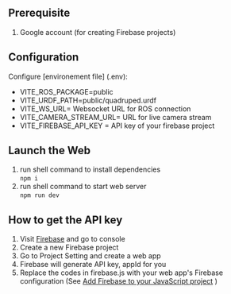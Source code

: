 ## Prerequisite
1. Google account (for creating Firebase projects)


## Configuration
Configure [environement file] (.env):
- VITE_ROS_PACKAGE=public
- VITE_URDF_PATH=public/quadruped.urdf
- VITE_WS_URL= Websocket URL for ROS connection
- VITE_CAMERA_STREAM_URL= URL for live camera stream
- VITE_FIREBASE_API_KEY = API key of your firebase project


## Launch the Web
1. run shell command to install dependencies\
```npm i```
2. run shell command to start web server\
```npm run dev```


## How to get the API key 
1. Visit [Firebase](https://firebase.google.com/) and go to console
2. Create a new Firebase project
3. Go to Project Setting and create a web app
4. Firebase will generate API key, appId for you
5. Replace the codes in firebase.js with your web app's Firebase configuration
   (See [Add Firebase to your JavaScript project](https://firebase.google.com/docs/web/setup#add_firebase_to_your_app) )

